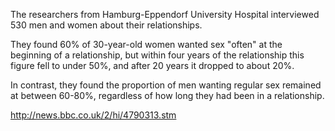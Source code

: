 The researchers from Hamburg-Eppendorf University Hospital interviewed 530 men and women about their relationships.

They found 60% of 30-year-old women wanted sex "often" at the beginning of a relationship, but within four years of the relationship this figure fell to under 50%, and after 20 years it dropped to about 20%.

In contrast, they found the proportion of men wanting regular sex remained at between 60-80%, regardless of how long they had been in a relationship.

http://news.bbc.co.uk/2/hi/4790313.stm